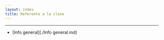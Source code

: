 ```yaml
---
layout: index
title: Referente a la clase
---
```



----------------------------------------------------------

* [Info general](./Info general.md)
